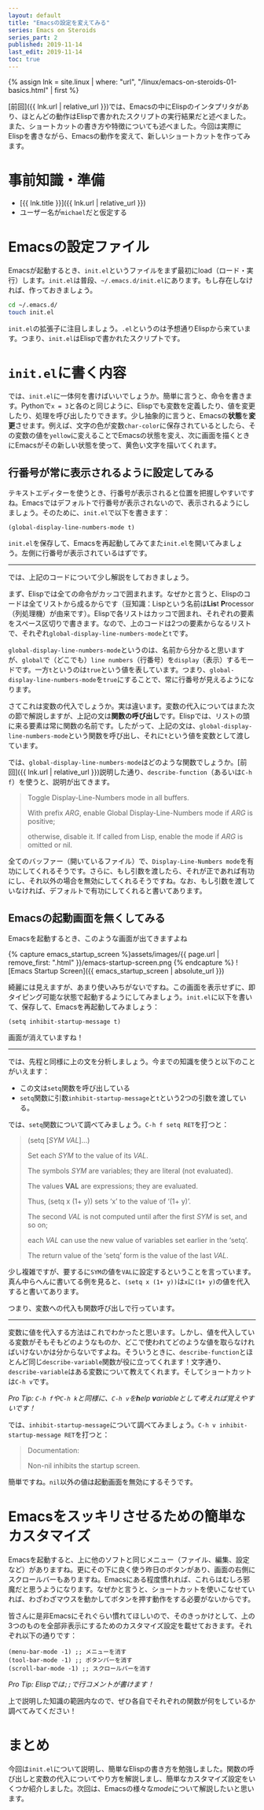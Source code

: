 ```yaml
---
layout: default
title: "Emacsの設定を変えてみる"
series: Emacs on Steroids
series_part: 2
published: 2019-11-14
last_edit: 2019-11-14
toc: true
---
```


{% assign lnk = site.linux | where: "url", "/linux/emacs-on-steroids-01-basics.html" | first %}

[前回]({{ lnk.url | relative_url }})では、Emacsの中にElispのインタプリタがあり、ほとんどの動作はElispで書かれたスクリプトの実行結果だと述べました。また、ショートカットの書き方や特徴についても述べました。今回は実際にElispを書きながら、Emacsの動作を変えて、新しいショートカットを作ってみます。

# 事前知識・準備

- [{{ lnk.title }}]({{ lnk.url | relative_url }})
- ユーザー名が`michael`だと仮定する

# Emacsの設定ファイル

Emacsが起動するとき、`init.el`というファイルをまず最初にload（ロード・実行）します。`init.el`は普段、`~/.emacs.d/init.el`にあります。もし存在しなければ、作っておきましょう。

```bash
cd ~/.emacs.d/
touch init.el
```

`init.el`の拡張子に注目しましょう。`.el`というのは予想通りElispから来ています。つまり、`init.el`はElispで書かれたスクリプトです。

# `init.el`に書く内容

では、`init.el`に一体何を書けばいいでしょうか。簡単に言うと、命令を書きます。Pythonで`x = 3`と各のと同じように、Elispでも変数を定義したり、値を変更したり、処理を呼び出したりできます。少し抽象的に言うと、Emacsの**状態**を**変更**させます。例えば、文字の色が変数`char-color`に保存されているとしたら、その変数の値を`yellow`に変えることでEmacsの状態を変え、次に画面を描くときにEmacsがその新しい状態を使って、黄色い文字を描いてくれます。

## 行番号が常に表示されるように設定してみる

テキストエディターを使うとき、行番号が表示されると位置を把握しやすいですね。Emacsではデフォルトで行番号が表示されないので、表示されるようにしましょう。そのために、`init.el`で以下を書きます：

```elisp
(global-display-line-numbers-mode t)
```

`init.el`を保存して、Emacsを再起動してみてまた`init.el`を開いてみましょう。左側に行番号が表示されているはずです。

---

では、上記のコードについて少し解説をしておきましょう。

まず、Elispでは全ての命令がカッコで囲まれます。なぜかと言うと、Elispのコードは全てリストから成るからです（豆知識：Lispという名前は**Lis**t **P**rocessor（列処理機）が由来です）。Elispで各リストはカッコで囲まれ、それぞれの要素をスペース区切りで書きます。なので、上のコードは2つの要素からなるリストで、それぞれ`global-display-line-numbers-mode`と`t`です。

`global-display-line-numbers-mode`というのは、名前から分かると思いますが、`global`で（どこでも）`line numbers`（行番号）を`display`（表示）するモードです。一方`t`というのは`true`という値を表しています。つまり、`global-display-line-numbers-mode`を`true`にすることで、常に行番号が見えるようになります。

さてこれは変数の代入でしょうか。実は違います。変数の代入についてはまた次の節で解説しますが、上記の文は**関数の呼び出し**です。Elispでは、リストの頭に来る要素は常に関数の名前です。したがって、上記の文は、`global-display-line-numbers-mode`という関数を呼び出し、それに`t`という値を変数として渡しています。

では、`global-display-line-numbers-mode`はどのような関数でしょうか。[前回]({{ lnk.url | relative_url }})説明した通り、`describe-function`（あるいは`C-h f`）を使うと、説明が出てきます。

> Toggle Display-Line-Numbers mode in all buffers.
>
> With prefix *ARG*, enable Global Display-Line-Numbers mode if *ARG* is positive;
>
> otherwise, disable it. If called from Lisp, enable the mode if *ARG* is omitted or nil.

全てのバッファー（開いているファイル）で、`Display-Line-Numbers mode`を有功にしてくれるそうです。さらに、もし引数を渡したら、それが正であれば有功にし、それ以外の場合を無効にしてくれるそうですね。なお、もし引数を渡していなければ、デフォルトで有功にしてくれると書いてあります。

## Emacsの起動画面を無くしてみる

Emacsを起動するとき、このような画面が出てきますよね

{% capture emacs_startup_screen %}assets/images/{{ page.url | remove_first: ".html" }}/emacs-startup-screen.png
{% endcapture %}
![Emacs Startup Screen]({{ emacs_startup_screen | absolute_url }})

綺麗には見えますが、あまり使いみちがないですね。この画面を表示せずに、即タイピング可能な状態で起動するようにしてみましょう。`init.el`に以下を書いて、保存して、Emacsを再起動してみましょう：

```elisp
(setq inhibit-startup-message t)
```

画面が消えていますね！

---

では、先程と同様に上の文を分析しましょう。今までの知識を使うと以下のことがいえます：

* この文は`setq`関数を呼び出している
* `setq`関数に引数`inhibit-startup-message`と`t`という2つの引数を渡している。

では、`setq`関数について調べてみましょう。`C-h f setq RET`を打つと：

> (setq [*SYM* *VAL*]...)
>
>
> Set each *SYM* to the value of its *VAL*.
>
> The symbols *SYM* are variables; they are literal (not evaluated).
>
> The values **VAL** are expressions; they are evaluated.
>
> Thus, (setq x (1+ y)) sets ‘x’ to the value of ‘(1+ y)’.
>
> The second *VAL* is not computed until after the first *SYM* is set, and so on;
>
> each *VAL* can use the new value of variables set earlier in the ‘setq’.
>
> The return value of the ‘setq’ form is the value of the last *VAL*.

少し複雑ですが、要するに`SYM`の値を`VAL`に設定するということを言っています。真ん中らへんに書いてる例を見ると、`(setq x (1+ y))`は`x`に`(1+ y)`の値を代入すると書いてあります。

つまり、変数への代入も関数呼び出しで行っています。

---

変数に値を代入する方法はこれでわかったと思います。しかし、値を代入している変数がそもそもどのようなものか、どこで使われてどのような値を取らなければいけないかは分からないですよね。そういうときに、`describe-function`とほとんど同じ`describe-variable`関数が役に立ってくれます！文字通り、`describe-variable`はある変数について教えてくれます。そしてショートカットは`C-h v`です。

*Pro Tip: `C-h f`や`C-h k`と同様に、`C-h v`を**h**elp **v**ariableとして考えれば覚えやすいです！*

では、`inhibit-startup-message`について調べてみましょう。`C-h v inhibit-startup-message RET`を打つと：

> Documentation:
>
> Non-nil inhibits the startup screen.

簡単ですね。`nil`以外の値は起動画面を無効にするそうです。

# Emacsをスッキリさせるための簡単なカスタマイズ

Emacsを起動すると、上に他のソフトと同じメニュー（ファイル、編集、設定など）がありますね。更にその下に良く使う昨日のボタンがあり、画面の右側にスクロールバーもありますね。Emacsにある程度慣れれば、これらはむしろ邪魔だと思うようになります。なぜかと言うと、ショートカットを使いこなせていれば、わざわざマウスを動かしてボタンを押す動作をする必要がないからです。

皆さんに是非Emacsにそれぐらい慣れてほしいので、そのきっかけとして、上の3つのものを全部非表示にするためのカスタマイズ設定を載せておきます。それぞれ以下の通りです：

```elisp
(menu-bar-mode -1) ;; メニューを消す
(tool-bar-mode -1) ;; ボタンバーを消す
(scroll-bar-mode -1) ;; スクロールバーを消す
```

*Pro Tip: Elispでは`;;`で行コメントが書けます！*

上で説明した知識の範囲内なので、ぜひ各自でそれぞれの関数が何をしているか調べてみてください！

# まとめ

今回は`init.el`について説明し、簡単なElispの書き方を勉強しました。関数の呼び出しと変数の代入についてやり方を解説しまし、簡単なカスタマイズ設定をいくつか紹介しました。次回は、Emacsの様々な*mode*について解説したいと思います。

